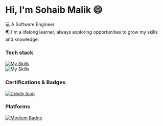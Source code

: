 # Hi, I'm Sohaib Malik 😄

💻 A Software Engineer
<br/>
🌏 I'm a lifelong learner, always exploring opportunities to grow my skills and knowledge.

### Tech stack
[![My Skills](https://skillicons.dev/icons?i=html,css,js,ts,react,next,tailwind,scss,figma)](https://skillicons.dev)
</br>
![My Skills](https://go-skill-icons.vercel.app/api/icons?i=cs,dotnet,blazor,mysql,git,gemini,githubcopilot&titles=true&theme=dark)


### Certifications & Badges
[![Credly Icon](https://info.credly.com/hubfs/Credly_images_2022/Logo.svg)](https://www.credly.com/users/sohaibmalikdev)

### Platforms
<div id="badges">
    <a href="https://medium.com/@sohaibmalikdev">
     <img src="https://img.shields.io/badge/Medium-black?style=for-the-badge&logo=Medium&logoColor=white" alt="Medium Badge"/>
  </a>
</div>
 
</div>    
</body>
</html>
    
<!---
sohvibdev/sohvibdev is a ✨ special ✨ repository because its `README.md` (this file) appears on your GitHub profile.
You can click the Preview link to take a look at your changes.
--->
